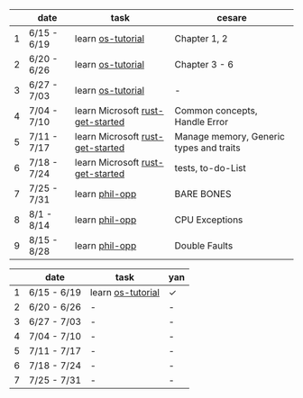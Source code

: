|  | date | task | cesare |
|----|----------|-----------|------|
| 1  |6/15 - 6/19   |learn [os-tutorial](https://github.com/cfenollosa/os-tutorial)  | Chapter 1, 2|
| 2  |6/20 - 6/26   | learn [os-tutorial](https://github.com/cfenollosa/os-tutorial) | Chapter 3 - 6|
| 3  |6/27 - 7/03   | learn [os-tutorial](https://github.com/cfenollosa/os-tutorial) | -|
| 4  |7/04 - 7/10   | learn Microsoft [rust-get-started](https://docs.microsoft.com/zh-cn/learn/modules/rust-get-started/) |Common concepts, Handle Error|
| 5  |7/11 - 7/17   | learn Microsoft [rust-get-started](https://docs.microsoft.com/zh-cn/learn/modules/rust-get-started/) | Manage memory, Generic types and traits|
| 6  |7/18 - 7/24   | learn Microsoft [rust-get-started](https://docs.microsoft.com/zh-cn/learn/modules/rust-get-started/) | tests, to-do-List|
| 7  |7/25 - 7/31   | learn [phil-opp](https://os.phil-opp.com/) | BARE BONES|
| 8  |8/1 - 8/14   | learn [phil-opp](https://os.phil-opp.com/) | CPU Exceptions|
| 9  |8/15 - 8/28   | learn [phil-opp](https://os.phil-opp.com/) | Double Faults|


|  | date | task  |yan|
|----|----------|-----------|------|
| 1  |6/15 - 6/19   |learn [os-tutorial](https://github.com/cfenollosa/os-tutorial)  | &check;|
| 2  |6/20 - 6/26   | - | -|
| 3  |6/27 - 7/03   | - | -|
| 4  |7/04 - 7/10   | - | -|
| 5  |7/11 - 7/17   | - | -|
| 6  |7/18 - 7/24   | - | -|
| 7  |7/25 - 7/31   | - | -|
